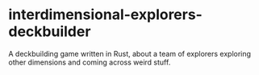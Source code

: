 # interdimensional-explorers-deckbuilder
A deckbuilding game written in Rust, about a team of explorers exploring other dimensions and coming across weird stuff.
